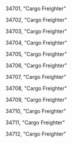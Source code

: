 ﻿34701, "Cargo Freighter"

34702, "Cargo Freighter"

34703, "Cargo Freighter"

34704, "Cargo Freighter"

34705, "Cargo Freighter"

34706, "Cargo Freighter"

34707, "Cargo Freighter"

34708, "Cargo Freighter"

34709, "Cargo Freighter"

34710, "Cargo Freighter"

34711, "Cargo Freighter"

34712, "Cargo Freighter"

